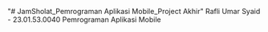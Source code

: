 "# JamSholat_Pemrograman Aplikasi Mobile_Project Akhir" 
Rafli Umar Syaid - 23.01.53.0040
Pemrograman Aplikasi Mobile
